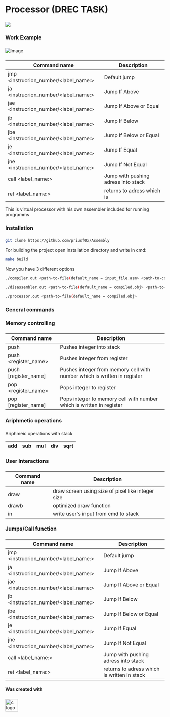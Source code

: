 <h1 align="left">Processor (DREC TASK)</h1>

###

<div>
  <img style="100%" src="https://capsule-render.vercel.app/api?type=waving&height=90&section=header&reversal=false&fontSize=70&fontColor=FFFFFF&fontAlign=50&fontAlignY=50&stroke=-&descSize=20&descAlign=50&descAlignY=50&theme=cobalt"  />
</div>

###

<h3 align="left">Work Example</h2>

###

![Image](https://github.com/user-attachments/assets/21e225bd-9918-479e-8e81-c299f79f61be)

###

|Command name| Description |
| --- | --- |
|jmp <instrucrion_number/<label_name:>| Default jump|
|ja <instrucrion_number/<label_name:>| Jump If Above|
|jae <instrucrion_number/<label_name:>| Jump If Above or Equal|
|jb <instrucrion_number/<label_name:>| Jump If Below|
|jbe <instrucrion_number/<label_name:>| Jump If Below or Equal|
|je <instrucrion_number/<label_name:>| Jump If Equal|
|jne <instrucrion_number/<label_name:>| Jump If Not Equal|
|call <label_name:>| Jump with pushing adress into stack|
|ret <label_name:>| returns to adress which is 

<p align="left">This is virtual processor with his own assembler included for running programms</p>

###
<h3 align="left">Installation</h3>

###

```bash
git clone https://github.com/priusf0x/Assembly
```

For building the project open installation directory and write in cmd:

```bash
make build 
```

Now you have 3 different options

```bash
./compiler.out <path-to-file(default_name = input_file.asm> <path-to-compiled-file(default_name = compiled.obj)>
```

```bash
./disassembler.out <path-to-file(default_name = compiled.obj> <path-to-dissassemvled-file(default_name = disassembled.asm)>
```

```bash
./processor.out <path-to-file(default_name = compiled.obj>
```

###

<h3 align="left">General commands</h2>

###

<h3 align="left">Memory controlling</h3>

###

|Command name| Description |
| --- | --- |
|push <integer>| Pushes integer into stack|
|push <register_name>| Pushes integer from register|
|push [register_name]| Pushes integer from memory cell with number which is written in register|
|pop <register_name>| Pops integer to register|
|pop [register_name]| Pops integer to memory cell with number which is written in register|

###

<h3 align="left">Ariphmetic operations</h3>

###

Ariphmeic operations with stack 

| add | sub | mul | div | sqrt |
|---|---|---|---|---|

###

<h3 align="left">User Interactions</h3>

###

|Command name| Description |
| --- | --- |
|draw| draw screen using size of pixel like integer size|
|drawb| optimized draw function|
|in| write user's input from cmd to stack|

###

<h3 align="left">Jumps/Call function</h3>

###

|Command name| Description |
| --- | --- |
|jmp <instrucrion_number/<label_name:>| Default jump|
|ja <instrucrion_number/<label_name:>| Jump If Above|
|jae <instrucrion_number/<label_name:>| Jump If Above or Equal|
|jb <instrucrion_number/<label_name:>| Jump If Below|
|jbe <instrucrion_number/<label_name:>| Jump If Below or Equal|
|je <instrucrion_number/<label_name:>| Jump If Equal|
|jne <instrucrion_number/<label_name:>| Jump If Not Equal|
|call <label_name:>| Jump with pushing adress into stack|
|ret <label_name:>| returns to adress which is written in stack|

<h4 align="left">Was created with</h4>

###

<div align="left">
  <img src="https://cdn.jsdelivr.net/gh/devicons/devicon/icons/c/c-original.svg" height="40" alt="c logo"  />
</div>

###
